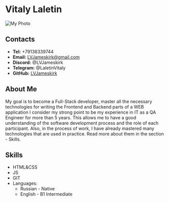 # Vitaly Laletin
![My Photo](/MyPhoto.jpg "My photo")

## Contacts
* **Tel:** +79138339744
* **Email:** LVJameskirk@gmail.com
* **Discord:** @LVJameskirk
* **Telegram:** @LaletinVitaly
* **GitHub:** [LVJameskirk](https://github.com/LVJameskirk)

## About Me
My goal is to become a Full-Stack developer, master all the necessary technologies for writing the Frontend and Backend parts of a WEB application
I consider my strong point to be my experience in IT as a QA Engineer for more than 5 years. This allows me to have a good understanding of the software development process and the role of each participant. Also, in the process of work, I have already mastered many technologies that are used in practice. Read more about them in the section - Skills.

## Skills 
* HTML&CSS
* JS
* GIT
* Languages:
  * Russian - Native
  * English - B1 Intermediate